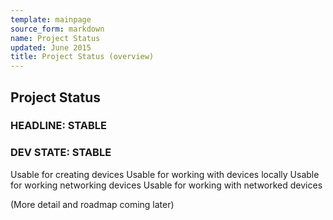 ```yaml
---
template: mainpage
source_form: markdown
name: Project Status
updated: June 2015
title: Project Status (overview)
---
```

## Project Status

### HEADLINE: STABLE

### DEV STATE: STABLE

Usable for creating devices
Usable for working with devices locally
Usable for working networking devices
Usable for working with networked devices

(More detail and roadmap coming later)